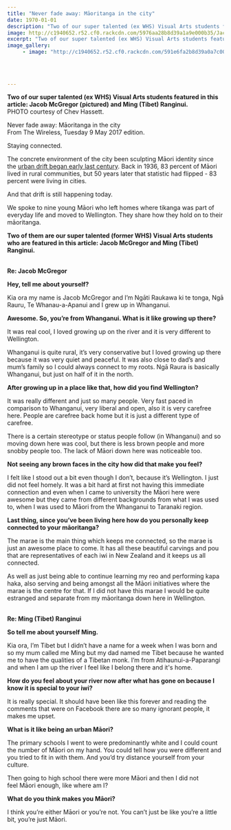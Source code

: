 ```yaml
---
title: "Never fade away: Māoritanga in the city"
date: 1970-01-01
description: "Two of our super talented (ex WHS) Visual Arts students featured in this article: Jacob McGregor (pictured) and Ming (Tibet) Ranginui..."
image: http://c1940652.r52.cf0.rackcdn.com/5976aa28b8d39a1a9e000b35/Jacob-McGregor-ex.jpg
excerpt: "Two of our super talented (ex WHS) Visual Arts students featured in this article: Jacob McGregor and Ming (Tibet) Ranginui."
image_gallery:
     - image: "http://c1940652.r52.cf0.rackcdn.com/591e6fa2b8d39a0a7c00037c/Tibet-(Ming)-Ranginui-ex.jpg"
    
    
    
    
---
```


<p><strong>Two of our super talented (ex WHS) Visual Arts students featured in this article: Jacob McGregor (pictured) and Ming (Tibet) Ranginui.</strong><br />PHOTO courtesy of Chev Hassett.</p>
<p>Never fade away: Māoritanga in the city<br />From The Wireless, Tuesday 9 May 2017 edition.</p>
<p>Staying connected.</p>
<p dir="ltr"><span id="docs-internal-guid-f62af956-e59d-26bf-5d88-e6bdfd3fbe0a">The concrete environment of the city been sculpting Māori identity since the&nbsp;</span><a href="http://www.teara.govt.nz/en/maori-pakeha-relations/page-5">urban drift began early last century</a><span>. Back in 1936, 83 percent of Māori lived in rural communities, but 50 years later that statistic had flipped - 83 percent were living in cities.</span></p>
<p><span>And that drift is still happening today.&nbsp;</span></p>
<p dir="ltr"><span>We spoke to nine young Māori who left homes where tikanga was part of everyday life and moved to Wellington. They share how they hold on to their māoritanga.</span></p>
<p dir="ltr"><strong>Two of them are our super talented (former WHS) Visual Arts students who are featured in this article: Jacob McGregor and&nbsp;Ming (Tibet) Ranginui.</strong></p>
<p dir="ltr"><strong><br />Re:&nbsp;<strong>Jacob McGregor</strong></strong></p>
<p dir="ltr"><strong>Hey, tell me about yourself?</strong></p>
<p dir="ltr"><span id="docs-internal-guid-f62af956-e59d-26bf-5d88-e6bdfd3fbe0a">Kia ora my name is Jacob McGregor and I&rsquo;m Ngāti Raukawa ki te tonga, Ngā Rauru, Te Whanau-a-Apanui and I grew up in Whanganui.</span></p>
<p dir="ltr"><strong>Awesome. So, you&rsquo;re from Whanganui. What is it like growing up there?</strong></p>
<p dir="ltr"><span id="docs-internal-guid-f62af956-e59d-26bf-5d88-e6bdfd3fbe0a">It was real cool, I loved growing up on the river and it is very different to Wellington.</span></p>
<p dir="ltr"><span>Whanganui is quite rural, it&rsquo;s very conservative but I loved growing up there because it was very quiet and peaceful. It was also close to dad&rsquo;s and mum&rsquo;s family so I could always connect to my roots. Ngā Raura is basically Whanganui, but just on half of it in the north.</span></p>
<p dir="ltr"><strong>After growing up in a place like that, how did you find Wellington?</strong></p>
<p dir="ltr"><span id="docs-internal-guid-f62af956-e59d-26bf-5d88-e6bdfd3fbe0a">It was really different and just so many people. Very fast paced in comparison to Whanganui, very liberal and open, also it is very carefree here. People are carefree back home but it is just a different type of carefree.</span></p>
<p dir="ltr"><span id="docs-internal-guid-f62af956-e59d-26bf-5d88-e6bdfd3fbe0a">There is a certain stereotype or status people follow (in Whanganui) and so moving down here was cool, but there is less brown people and more snobby people too. The lack of Māori down here was noticeable too.</span></p>
<p dir="ltr"><strong>Not seeing any brown faces in the city how did that make you feel?</strong></p>
<p dir="ltr"><span id="docs-internal-guid-f62af956-e59d-26bf-5d88-e6bdfd3fbe0a">I felt like I stood out a bit even though I don&rsquo;t, because it&rsquo;s Wellington. I just did not feel homely. It was a bit hard at first not having this immediate connection and even when I came to university the Māori here were awesome but they came from different backgrounds from what I was used to, when I was used to Māori from the Whanganui to Taranaki region.</span></p>
<p dir="ltr"><strong>Last thing, since you&rsquo;ve been living here how do you personally keep connected to your māoritanga?</strong></p>
<p dir="ltr"><span id="docs-internal-guid-f62af956-e59d-26bf-5d88-e6bdfd3fbe0a">The marae is the main thing which keeps me connected, so the marae is just an awesome place to come. It has all these beautiful carvings and pou that are representatives of each iwi in New Zealand and it keeps us all connected.</span></p>
<p dir="ltr"><span>As well as just being able to continue learning my reo and performing kapa haka, also serving and being amongst all the Māori initiatives where the marae is the centre for that. If I did not have this marae I would be quite estranged and separate from my māoritanga down here in Wellington.</span></p>
<p dir="ltr"><strong><br />Re: Ming (Tibet) Ranginui</strong></p>
<p dir="ltr"><strong>So tell me about yourself Ming.</strong></p>
<p dir="ltr"><span id="docs-internal-guid-f62af956-e59d-26bf-5d88-e6bdfd3fbe0a">Kia ora, I&rsquo;m Tibet but I didn&rsquo;t have a name for a week when I was born and so my mum called me Ming but my dad named me Tibet because he wanted me to have the qualities of a Tibetan monk. I&rsquo;m from Atihaunui-a-Paparangi and when I am up the river I feel like I belong there and it's home. &nbsp;</span></p>
<p dir="ltr"><strong>How do you feel about your river now after what has gone on because I know it is special to your iwi?</strong></p>
<p dir="ltr"><span id="docs-internal-guid-f62af956-e59d-26bf-5d88-e6bdfd3fbe0a">It is really special. It should have been like this forever and reading the comments that were on Facebook there are so many ignorant people, it makes me upset.</span></p>
<p dir="ltr"><strong>What is it like being an urban Māori?</strong></p>
<p dir="ltr"><span id="docs-internal-guid-f62af956-e59d-26bf-5d88-e6bdfd3fbe0a">The primary schools I went to were predominantly white and I could count the number of Māori on my hand. You could tell how you were different and you tried to fit in with them. And you&rsquo;d try distance yourself from your culture.</span></p>
<p dir="ltr"><span>Then going to high school there were more Māori and then I did not feel&nbsp;</span><span>Māori</span><span>&nbsp;enough, like where am I?</span></p>
<p dir="ltr"><strong>What do you think makes you Māori?</strong></p>
<p dir="ltr"><span id="docs-internal-guid-f62af956-e59d-26bf-5d88-e6bdfd3fbe0a">I think you&rsquo;re either Māori or you&rsquo;re not. You can&rsquo;t just be like you&rsquo;re a little bit, you&rsquo;re just Māori.</span></p>

